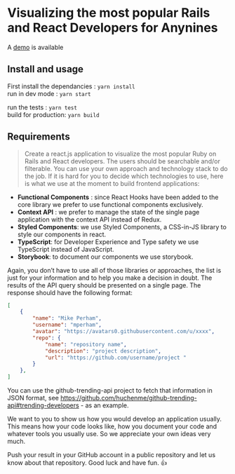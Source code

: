 # Visualizing the most popular Rails and React Developers for Anynines

A [demo](https://visualizing-most-populars-rails-and-react-developers-4-anynines.vercel.app) is available

## Install and usage

First install the dependancies : `yarn install`  
run in dev mode : `yarn start`  

run the tests : `yarn test`  
build for production: `yarn build`  

## Requirements

>Create a react.js application to visualize the most popular Ruby on Rails and React developers. The users should be searchable and/or filterable. You can use your own approach and technology stack to do the job. If it is hard for you to decide which technologies to use, here is what we use at the moment to build frontend applications:
- **Functional Components** : since React Hooks have been added to the core library we prefer to use functional components exclusively.
- **Context API** : we prefer to manage the state of the single page application with the context API instead of Redux.
- **Styled Components**: we use Styled Components, a CSS-in-JS library to style our components in react.
- **TypeScript**: for Developer Experience and Type safety we use TypeScript instead of JavaScript.
- **Storybook**: to document our components we use storybook.

Again, you don’t have to use all of those libraries or approaches, the list is just for your information and to help you make a decision in doubt.
The results of the API query should be presented on a single page. The response should have the following format:

```json
[
    {   
        "name": "Mike Perham",  
        "username": "mperham",
        "avatar": "https://avatars0.githubusercontent.com/u/xxxx",  
        "repo": {
            "name": "repository name",
            "description": "project description",
            "url": "https://github.com/username/project "
        }
    },
]
```

You can use the github-trending-api project to fetch that information in JSON format, see https://github.com/huchenme/github-trending-api#trending-developers - as an example.

We want to you to show us how you would develop an application usually. This means how your code looks like, how you document your code and whatever tools you usually use. So we appreciate your own ideas very much.

Push your result in your GitHub account in a public repository and let us know about that repository. Good luck and have fun. 👍
